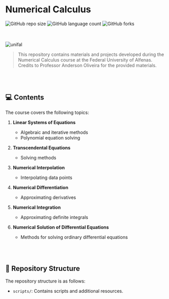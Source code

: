 # Numerical Calculus

![GitHub repo size](https://img.shields.io/github/repo-size/giovananog/numerical-calculus?style=for-the-badge)
![GitHub language count](https://img.shields.io/github/languages/count/giovananog/numerical-calculus?style=for-the-badge)
![GitHub forks](https://img.shields.io/github/forks/giovananog/numerical-calculus?style=for-the-badge)

<br><br>
<img src="https://www.unifal-mg.edu.br/portal2/wp-content/uploads/sites/52/2018/04/cropped-logo-unifal-1.png" alt="unifal">

> This repository contains materials and projects developed during the Numerical Calculus course at the Federal University of Alfenas. Credits to Professor Anderson Oliveira for the provided materials.

<br><br>
## 💻 Contents

The course covers the following topics:

1. **Linear Systems of Equations**
   - Algebraic and iterative methods
   - Polynomial equation solving

2. **Transcendental Equations**
   - Solving methods

3. **Numerical Interpolation**
   - Interpolating data points

4. **Numerical Differentiation**
   - Approximating derivatives

5. **Numerical Integration**
   - Approximating definite integrals

6. **Numerical Solution of Differential Equations**
   - Methods for solving ordinary differential equations

<br><br>
## 📁 Repository Structure

The repository structure is as follows:

- `scripts/`: Contains scripts and additional resources.

